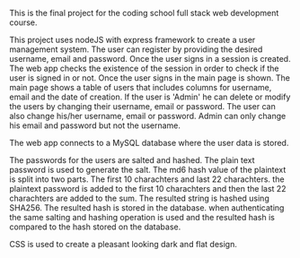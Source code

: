 This is the final project for the coding school full stack web development course.

This project uses nodeJS with express framework to create a user management system.
The user can register by providing the desired username, email and password. Once the user
signs in a session is created. The web app checks the existence of the session in order to check if
the user is signed in or not. Once the user signs in the main page is shown. The main page shows a table of users
that includes columns for username, email and the date of creation. If the user is 'Admin' he can delete or modify the users
by changing their username, email or password. The user can also change his/her username, email or password. Admin can only change his 
email and password but not the username. 

The web app connects to a MySQL database where the user data is stored.

The passwords for the users are salted and hashed. The plain text password is used to generate the salt. The md6 hash value of the plaintext
is split into two parts. The first 10 charachters and last 22 charachters. the plaintext password is added to the first 10 charachters and
then the last 22 charachters are added to the sum. The resulted string is hashed using SHA256. The resulted hash is stored in the database.
when authenticating the same salting and hashing operation is used and the resulted hash is compared to the hash stored on the database.

CSS is used to create a pleasant looking dark and flat design.
